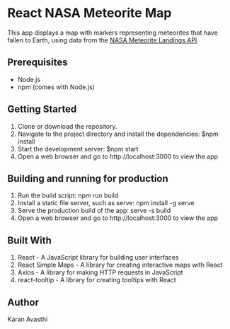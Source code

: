 # React NASA Meteorite Map

This app displays a map with markers representing meteorites that have fallen to Earth, using data from the [NASA Meteorite Landings API](https://data.nasa.gov/resource/y77d-th95.json).

## Prerequisites

- Node.js
- npm (comes with Node.js)

## Getting Started

1. Clone or download the repository.
2. Navigate to the project directory and install the dependencies: $npm install
3. Start the development server: $npm start
4. Open a web browser and go to http://localhost:3000 to view the app

## Building and running for production
1. Run the build script: npm run build
2. Install a static file server, such as serve: npm install -g serve
3. Serve the production build of the app: serve -s build
4. Open a web browser and go to http://localhost:3000 to view the app

## Built With
1. React - A JavaScript library for building user interfaces
2. React Simple Maps - A library for creating interactive maps with React
3. Axios - A library for making HTTP requests in JavaScript
4. react-tooltip - A library for creating tooltips with React

## Author
Karan Avasthi



